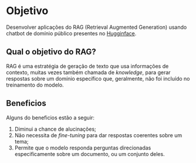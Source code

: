 # Objetivo
Desenvolver aplicações do RAG (Retrieval Augmented Generation) usando chatbot de domínio público presentes no [Hugginface](https://huggingface.co/models "Hugginface").

## Qual o objetivo do RAG?
RAG é uma estratégia de geração de texto que usa informações de contexto, muitas vezes também chamada de *knowledge*, para gerar respostas sobre um domínio específico que, geralmente, não foi incluído no treinamento do modelo.

## Beneficios
Alguns do beneficios estão a seguir:
1. Diminui a chance de alucinações;
2. Não necessita de *fine-tuning* para dar respostas coerentes sobre um tema;
3. Permite que o modelo responda perguntas direcionadas especificamente sobre um documento, ou um conjunto deles.
